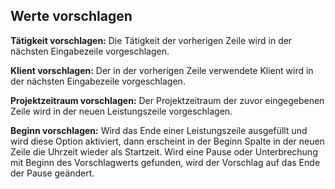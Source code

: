 ## Werte vorschlagen

**Tätigkeit vorschlagen:** Die Tätigkeit der vorherigen Zeile wird in
der nächsten Eingabezeile vorgeschlagen.

**Klient vorschlagen:** Der in der vorherigen Zeile verwendete Klient
wird in der nächsten Eingabezeile vorgeschlagen.

**Projektzeitraum vorschlagen:** Der Projektzeitraum der zuvor
eingegebenen Zeile wird in der neuen Leistungszeile vorgeschlagen.

**Beginn vorschlagen:** Wird das Ende einer Leistungszeile ausgefüllt
und wird diese Option aktiviert, dann erscheint in der Beginn Spalte in
der neuen Zeile die Uhrzeit wieder als Startzeit. Wird eine Pause oder
Unterbrechung mit Beginn des Vorschlagwerts gefunden, wird der Vorschlag
auf das Ende der Pause geändert.